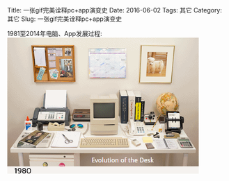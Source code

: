 Title: 一张gif完美诠释pc+app演变史
Date: 2016-06-02
Tags: 其它
Category: 其它
Slug: 一张gif完美诠释pc+app演变史

1981至2014年电脑、App发展过程:<br />
![img](../images/pc+app演变图.gif)
